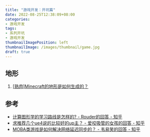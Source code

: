 ```yaml
---
title: "游戏开发：开坑篇"
date: 2022-08-25T12:38:09+08:00
categories:
- 游戏开发
tags:
- 系列开坑
- 游戏开发
thumbnailImagePosition: left
thumbnailImage: /images/thumbnail/game.jpg
draft: true
---
```


<!--more-->

## 地形
1. [[熟肉]Minecraft的地形是如何生成的？](https://www.bilibili.com/video/BV13u411j7KX/?vd_source=9f4ada6c3f6b072815db35c0dad8bdd7)

## 参考
- [计算图形学的学习路线是怎样的? - Rouder的回答 - 知乎](https://www.zhihu.com/question/432165526/answer/2297836253)
- [求推荐几个ue4说的比较好的up主？ - 爱咬吸管的女孩的回答 - 知乎](https://www.zhihu.com/question/449922740/answer/1805637279)
- [MOBA类游戏是如何解决网络延迟同步的？ - 韦易笑的回答 - 知乎](https://www.zhihu.com/question/36258781/answer/98944369)